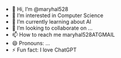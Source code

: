 - 👋 Hi, I’m @maryhal528
- 👀 I’m interested in Computer Science
- 🌱 I’m currently learning about AI
- 💞️ I’m looking to collaborate on ...
- 📫 How to reach me maryhal528ATGMAIL
- 😄 Pronouns: ...
- ⚡ Fun fact: I love ChatGPT

<!---
maryhal528/maryhal528 is a ✨ special ✨ repository because its `README.md` (this file) appears on your GitHub profile.
You can click the Preview link to take a look at your changes.
--->
